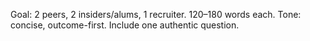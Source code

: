 Goal: 2 peers, 2 insiders/alums, 1 recruiter. 120–180 words each. Tone: concise, outcome-first. Include one authentic question.